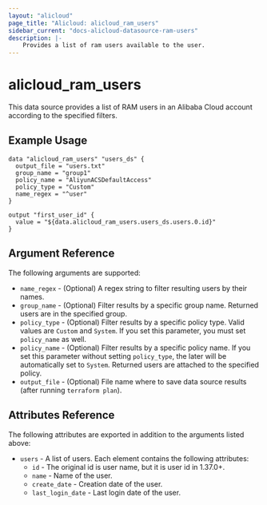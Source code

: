 ```yaml
---
layout: "alicloud"
page_title: "Alicloud: alicloud_ram_users"
sidebar_current: "docs-alicloud-datasource-ram-users"
description: |-
    Provides a list of ram users available to the user.
---
```


# alicloud\_ram\_users

This data source provides a list of RAM users in an Alibaba Cloud account according to the specified filters.

## Example Usage

```
data "alicloud_ram_users" "users_ds" {
  output_file = "users.txt"
  group_name = "group1"
  policy_name = "AliyunACSDefaultAccess"
  policy_type = "Custom"
  name_regex = "^user"
}

output "first_user_id" {
  value = "${data.alicloud_ram_users.users_ds.users.0.id}"
}
```

## Argument Reference

The following arguments are supported:

* `name_regex` - (Optional) A regex string to filter resulting users by their names.
* `group_name` - (Optional) Filter results by a specific group name. Returned users are in the specified group. 
* `policy_type` - (Optional) Filter results by a specific policy type. Valid values are `Custom` and `System`. If you set this parameter, you must set `policy_name` as well.
* `policy_name` - (Optional) Filter results by a specific policy name. If you set this parameter without setting `policy_type`, the later will be automatically set to `System`. Returned users are attached to the specified policy.
* `output_file` - (Optional) File name where to save data source results (after running `terraform plan`).

## Attributes Reference

The following attributes are exported in addition to the arguments listed above:

* `users` - A list of users. Each element contains the following attributes:
  * `id` - The original id is user name, but it is user id in 1.37.0+.
  * `name` - Name of the user.
  * `create_date` - Creation date of the user.
  * `last_login_date` - Last login date of the user.